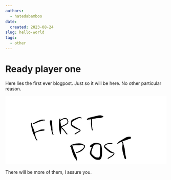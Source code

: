 ```yaml
---
authors:
  - hatedabamboo
date:
  created: 2023-08-24
slug: hello-world
tags:
  - other
---
```

# Ready player one

Here lies the first ever blogpost. Just so it will be here. No other particular reason.

<!-- more -->

![First post](../assets/2023-08-24-hello-world.webp)

There will be more of them, I assure you.
